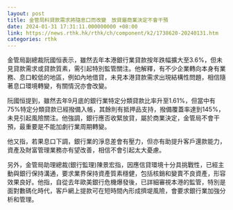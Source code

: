 ```yaml
---
layout: post
title: 金管局料貸款需求將隨息口而改變　放貸屬商業決定不會干預
date: 2024-01-31 17:31:11.000000000 +08:00
link: https://news.rthk.hk/rthk/ch/component/k2/1738620-20240131.htm
categories: rthk
---
```


金管局副總裁阮國恒表示，雖然去年本港銀行業貸款按年跌幅擴大至3.6%，但未見貸款需求或貸款質素，需引起特別監管關注。他解釋，有不少企業轉向本身有業務、息口較低的地區，例如內地借貸，未見本港貸款需求出現結構性問題，相信隨著息口環境轉變，有關情況亦會改變。

阮國恒提到，雖然去年9月底的銀行業特定分類貸款比率升至1.61%，但當中有75%特定分類貸款已經撥備入帳，其餘則有抵押品支持，撥備覆蓋率達到145%，未見引起風險關注。他強調，銀行應否收緊放貸，屬於商業決定，金管局不會干預，最重要是不能加劇行業周期轉變。

他又指，若果息口下調，銀行業的淨息差會有壓力，但亦有助提升客戶還款能力，資產及財富管理業務亦有望改善，相信不會引起太大憂慮。

另外，金管局助理總裁(銀行監理)陳景宏指，因應信貸環境十分具挑戰性，已經主動與銀行保持溝通，要求業界保持資產質素穩健，包括核銷和變賣不良資產，形容效果良好。他指，自從去年歐美銀行危機爆發後，已詳細審視本港的監管，特別是面對數碼化時代，客戶網上提款可在短時間內形成擠堤風險，會要求銀行業加強分析和管理。
